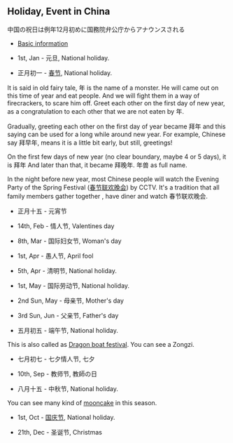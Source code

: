 ## Holiday, Event in China

中国の祝日は例年12月初めに国務院弁公庁からアナウンスされる

- [Basic information](http://www.travelchinaguide.com/essential/public-holiday.htm)

- 1st, Jan - 元旦, National holiday.

- 正月初一 - [春节](https://en.wikipedia.org/wiki/Chinese_New_Year), National holiday.

It is said in old fairy tale, 年 is the name of a monster. He will came out on this time of year and eat people. And we will fight them in a way of firecrackers, to scare him off. Greet each other on the first day of new year, as a congratulation to each other that we are not eaten by 年.

Gradually, greeting each other on the first day of year became 拜年 and this saying can be used for a long while around new year. For example, Chinese say 拜早年, means it is a little bit early, but still, greetings!

On the first few days of new year (no clear boundary, maybe 4 or 5 days), it is 拜年 And later than that, it became 拜晚年. 年兽 as full name.

In the night before new year, most Chinese people will watch the Evening Party of the Spring Festival ([春节联欢晚会](http://chunwan.cntv.cn/)) by CCTV. It's a tradition that all family members gather together , have diner and watch 春节联欢晚会.


- 正月十五 - 元宵节

- 14th, Feb - 情人节, Valentines day

- 8th, Mar - 国际妇女节, Woman's day

- 1st, Apr - 愚人节, April fool

- 5th, Apr - 清明节, National holiday.

- 1st, May - 国际劳动节, National holiday.

- 2nd Sun, May - 母亲节, Mother's day

- 3rd Sun, Jun - 父亲节, Father's day

- 五月初五 - 端午节, National holiday.

This is also called as [Dragon boat festival](https://en.wikipedia.org/wiki/Duanwu_Festival). You can see a Zongzi.

- 七月初七 - 七夕情人节, 七夕

- 10th, Sep - 教师节, 教師の日

- 八月十五 - 中秋节, National holiday.

You can see many kind of [mooncake](https://en.wikipedia.org/wiki/Mooncake) in this season. 

- 1st, Oct - [国庆节](https://en.wikipedia.org/wiki/National_Day_of_the_People%27s_Republic_of_China), National holiday.

- 21th, Dec - 圣诞节, Christmas

